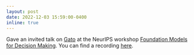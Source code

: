 ```yaml
---
layout: post
date: 2022-12-03 15:59:00-0400
inline: true
---
```


Gave an invited talk on [Gato](https://www.deepmind.com/publications/a-generalist-agent) at the NeurIPS workshop [Foundation Models for Decision Making](https://neurips.cc/virtual/2022/workshop/49988). You can find a recording [here](https://neurips.cc/virtual/2022/66141).
